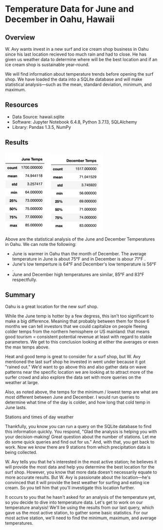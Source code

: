 # Temperature Data for June and December in Oahu, Hawaii

## Overview
W. Avy wants invest in a new surf and ice cream shop business in Oahu since his last location recieved too much rain and had to close. He has given us weather data to determine where will be the best location and if an ice cream shop is sustainable year-round.

We will find information about temperature trends before opening the surf shop. We have loaded the data into a SQLite database and will make statistical analysis—such as the mean, standard deviation, minimum, and maximum. 


## Resources
- Data Source: hawaii.sqlite
- Software: Jupyter Notebook 6.4.8, Python 3.7.13, SQLAlchemy 
- Library: Pandas 1.3.5, NumPy


## Results
<img src="https://github.com/laneyberm/surfs_up/blob/main/june_temp.png" width="150"><img src="https://github.com/laneyberm/surfs_up/blob/main/dec_temp.png" width="170">

Above are the statistical analysis of the June and December Temperatures in Oahu. We can note the following:
- June is warmer in Oahu than the month of December. The average temperature in June is about 75°F  and in December is abour 71°F .
- June's low temperture is 64°F  and December's low temperature is 56°F . 
- June and December high temperatures are similar, 85°F and 83°F respectfully. 


## Summary
Oahu is a great location for the new surf shop. 

While the June temp is hotter by a few degress, this isn't too significant to make a big difference. Meaning that probably between them for those 6 months we can tell investors that we could capitalize on people fleeing colder temps from the northern hemisphere or US mainland: that means good tourism = consistent potential revenue at least with regard to stable parameters. We get to this conclusion looking at either the averages or even the max temps above.

Heat and good temp is great to consider for a surf shop, but W. Avy mentioned the last surf shop he invested in went under because it got "rained out." We'd want to go above this and also gather data on wave patterns near the specific location we are looking at to attract more of the surfer crowd and also explore the data set with more queries on the weather at large.

Also, as noted above, the temps for the minimum / lowest temp are what are most different between June and December. I would run queries to determine what time of the day is colder, and how long that cold temp in June lasts.

Stations and times of day weather 


Thankfully, you know you can run a query on the SQLite database to find this information quickly. You respond, "Glad the analysis is helping you with your decision-making! Great question about the number of stations. Let me do some quick queries and find out for us." And, with that, you get back to work.
Now we know there are 9 stations from which precipitation data is being collected.

W. Avy tells you that he's interested in the most active station; he believes it will provide the most data and help you determine the best location for the surf shop. However, you know that more data doesn't necessarily equate to more accurate results. But W. Avy is passionate about the location—he's convinced that it will provide the best weather for surfing and eating ice cream. So you tell him that you'll investigate this location further.

It occurs to you that he hasn't asked for an analysis of the temperature yet, so you decide to dive into temperature data.
Let's get to work on our temperature analysis! We'll be using the results from our last query, which gave us the most active station, to gather some basic statistics. For our most active station, we'll need to find the minimum, maximum, and average temperatures.
